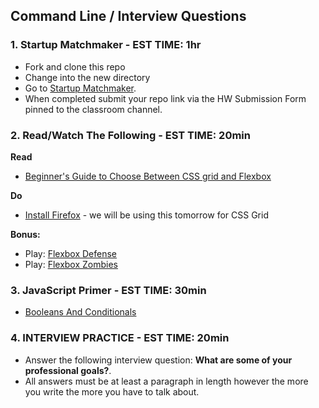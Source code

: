 ## Command Line / Interview Questions

### 1. Startup Matchmaker - EST TIME: 1hr

- Fork and clone this repo 
- Change into the new directory 
- Go to [Startup Matchmaker](./startup-matchmaker/README.md).
- When completed submit your repo link via the HW Submission Form pinned to the classroom channel.

### 2. Read/Watch The Following - EST TIME: 20min

**Read**

- [Beginner's Guide to Choose Between CSS grid and Flexbox](https://medium.com/youstart-labs/beginners-guide-to-choose-between-css-grid-and-flexbox-783005dd2412)

**Do**

- [Install Firefox](https://www.mozilla.org/en-US/exp/firefox/) - we will be using this tomorrow for CSS Grid

**Bonus:**
- Play: [Flexbox Defense](http://www.flexboxdefense.com/)
- Play: [Flexbox Zombies](https://flexboxzombies.com/p/flexbox-zombies)



### 3. JavaScript Primer - EST TIME: 30min

- [Booleans And Conditionals](https://git.generalassemb.ly/SEIR-1207/JS_Primer_Homework/tree/master/night_two)


### 4.  INTERVIEW PRACTICE - EST TIME: 20min
- Answer the following interview question: **What are some of your professional goals?**.
- All answers must be at least a paragraph in length however the more you write the more you have to talk about.
